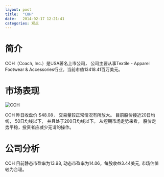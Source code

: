 ```yaml
---
layout: post
title:  "COH"
date:   2014-02-17 12:21:41
categories: 观点
---
```


# 简介
COH（Coach, Inc.）是USA著名上市公司，
公司主要从事Textile - Apparel Footwear & Accessories行业，当前市值13418.41百万美元。

# 市场表现

![COH](http://finviz.com/chart.ashx?t=COH&ty=c&ta=1&p=d&s=l)

COH 昨日收盘价 $48.08，
交易量较正常情况有所放大。
目前股价接近20日均线，
50日均线以下，
并且处于200日均线以下。
从短期市场走势来看，
股价走势平稳，投资者应减少无谓的操作。

# 公司分析
COH 目前静态市盈率为13.98, 动态市盈率为14.06，每股收益3.44美元,
市场估值较为合理。
